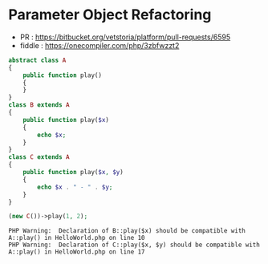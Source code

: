 # Parameter Object Refactoring

- PR : https://bitbucket.org/vetstoria/platform/pull-requests/6595
- fiddle : https://onecompiler.com/php/3zbfwzzt2

```php
abstract class A
{
    public function play()
    {
    }
}
class B extends A
{
    public function play($x)
    {
        echo $x;
    }
}
class C extends A
{
    public function play($x, $y)
    {
        echo $x . " - " . $y;
    }
}

(new C())->play(1, 2);
```

```
PHP Warning:  Declaration of B::play($x) should be compatible with A::play() in HelloWorld.php on line 10
PHP Warning:  Declaration of C::play($x, $y) should be compatible with A::play() in HelloWorld.php on line 17
```